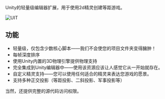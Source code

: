 Unity的轻量级编辑器扩展，用于使用2d精灵创建等距游戏。

![UIT](https://code-beans.github.io/Ultimate-Isometric-Toolkit-Docs-and-Issue-Tracker/Manual/images/world.png)

## 功能
- 轻量级，仅包含少数核心脚本——我们不会使您的项目文件夹变得臃肿！
- 每帧深度排序
- 使用Unity内置的3D物理引擎提供物理支持
- 完全集成到Unity编辑器中——使用该资源应该让人感觉它从一开始就存在。
- 自定义精灵支持——您可以使用任何适合的精灵来表达您游戏的愿景。
- 支持多种正交投影（等距投影、二斜投影、军事投影等）

当然，还提供完整的源代码访问权限。